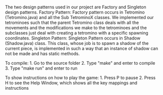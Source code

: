 The two design patterns used in our project are Factory and Singleton design patterns.
    Factory Pattern:
        Factory pattern occurs in Tetromino (Tetromino.java) and all the Sub TetrominoX classes.
        We implemented our tetrominoes such that the parent Tetromino class deals with 
        all the movements and the modifications we make to the tetrominoes and the subclasses
        just deal with creating a tetromino with a specific spawning coordinates. 
    Singleton Pattern:
        Singleton Pattern occurs in Shadow (Shadow.java) class. This class, whose job is to
        spawn a shadow of the current piece, is implemented in such a way that an instance of
        shadow can not be made and has static methods.
            
To compile:
    1. Go to the source folder
    2. Type "make" and enter to compile
    3. Type "make run" and enter to run

To show instructions on how to play the game:
    1. Press P to pause 
    2. Press H to see the Help Window, which shows all the key
       mappings and instructions
       
